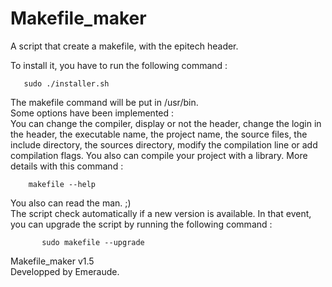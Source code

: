 Makefile_maker
==============

A script that create a makefile, with the epitech header.

To install it, you have to run the following command :

   	   sudo ./installer.sh

The makefile command will be put in /usr/bin.  
Some options have been implemented :  
You can change the compiler, display or not the header, change the login in the header, the executable name, the project name, the source files, the include directory, the sources directory, modify the compilation line or add compilation flags. You also can compile your project with a library. More details with this command :

    	makefile --help

You also can read the man. ;)  
The script check automatically if a new version is available. In that event, you can upgrade the script by running the following command :

    	   sudo makefile --upgrade

Makefile_maker v1.5  
Developped by Emeraude.
